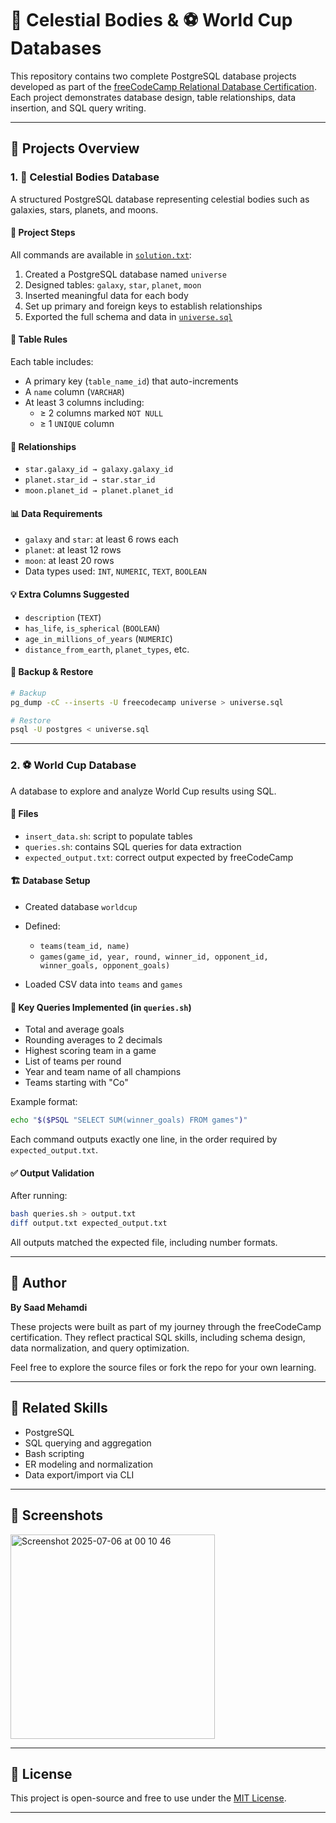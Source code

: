 
# 🌌 Celestial Bodies & ⚽ World Cup Databases

This repository contains two complete PostgreSQL database projects developed as part of the [freeCodeCamp Relational Database Certification](https://www.freecodecamp.org/learn/relational-database/). Each project demonstrates database design, table relationships, data insertion, and SQL query writing.

---

## 📁 Projects Overview

### 1. 🌠 Celestial Bodies Database

A structured PostgreSQL database representing celestial bodies such as galaxies, stars, planets, and moons.

#### 🔧 Project Steps

All commands are available in [`solution.txt`](./solution.txt):

1. Created a PostgreSQL database named `universe`
2. Designed tables: `galaxy`, `star`, `planet`, `moon`
3. Inserted meaningful data for each body
4. Set up primary and foreign keys to establish relationships
5. Exported the full schema and data in [`universe.sql`](./universe.sql)

#### 🧱 Table Rules

Each table includes:
- A primary key (`table_name_id`) that auto-increments
- A `name` column (`VARCHAR`)
- At least 3 columns including:
  - ≥ 2 columns marked `NOT NULL`
  - ≥ 1 `UNIQUE` column

#### 🔗 Relationships

- `star.galaxy_id → galaxy.galaxy_id`
- `planet.star_id → star.star_id`
- `moon.planet_id → planet.planet_id`

#### 📊 Data Requirements

- `galaxy` and `star`: at least 6 rows each
- `planet`: at least 12 rows
- `moon`: at least 20 rows
- Data types used: `INT`, `NUMERIC`, `TEXT`, `BOOLEAN`

#### 💡 Extra Columns Suggested

- `description` (`TEXT`)
- `has_life`, `is_spherical` (`BOOLEAN`)
- `age_in_millions_of_years` (`NUMERIC`)
- `distance_from_earth`, `planet_types`, etc.

#### 💾 Backup & Restore

```bash
# Backup
pg_dump -cC --inserts -U freecodecamp universe > universe.sql

# Restore
psql -U postgres < universe.sql
````

---

### 2. ⚽ World Cup Database

A database to explore and analyze World Cup results using SQL.

#### 📂 Files

* `insert_data.sh`: script to populate tables
* `queries.sh`: contains SQL queries for data extraction
* `expected_output.txt`: correct output expected by freeCodeCamp

#### 🏗️ Database Setup

* Created database `worldcup`
* Defined:

  * `teams(team_id, name)`
  * `games(game_id, year, round, winner_id, opponent_id, winner_goals, opponent_goals)`
* Loaded CSV data into `teams` and `games`

#### 🧪 Key Queries Implemented (in `queries.sh`)

* Total and average goals
* Rounding averages to 2 decimals
* Highest scoring team in a game
* List of teams per round
* Year and team name of all champions
* Teams starting with "Co"

Example format:

```bash
echo "$($PSQL "SELECT SUM(winner_goals) FROM games")"
```

Each command outputs exactly one line, in the order required by `expected_output.txt`.

#### ✅ Output Validation

After running:

```bash
bash queries.sh > output.txt
diff output.txt expected_output.txt
```

All outputs matched the expected file, including number formats.

---

## 🧠 Author

**By Saad Mehamdi**

These projects were built as part of my journey through the freeCodeCamp certification. They reflect practical SQL skills, including schema design, data normalization, and query optimization.

Feel free to explore the source files or fork the repo for your own learning.

---

## 📌 Related Skills

* PostgreSQL
* SQL querying and aggregation
* Bash scripting
* ER modeling and normalization
* Data export/import via CLI

---

## 📸 Screenshots 

<img width="327" alt="Screenshot 2025-07-06 at 00 10 46" src="https://github.com/user-attachments/assets/acb9e2c2-4dca-4f57-83dc-ff91509db9ab" />

---

## 🔗 License

This project is open-source and free to use under the [MIT License](LICENSE).


---
